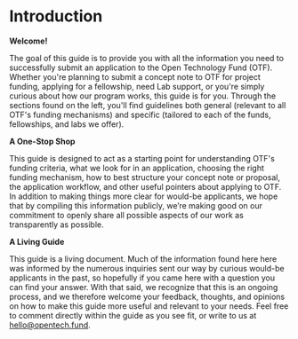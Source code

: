 # Introduction

**Welcome!**

The goal of this guide is to provide you with all the information you need to successfully submit an application to the Open Technology Fund \(OTF\). Whether you're planning to submit a concept note to OTF for project funding, applying for a fellowship, need Lab support, or you're simply curious about how our program works, this guide is for you. Through the sections found on the left, you'll find guidelines both general \(relevant to all OTF's funding mechanisms\) and specific \(tailored to each of the funds, fellowships, and labs we offer\).

**A One-Stop Shop** 

This guide is designed to act as a starting point for understanding OTF's funding criteria, what we look for in an application, choosing the right funding mechanism, how to best structure your concept note or proposal, the application workflow, and other useful pointers about applying to OTF. In addition to making things more clear for would-be applicants, we hope that by compiling this information publicly, we’re making good on our commitment to openly share all possible aspects of our work as transparently as possible.

**A Living Guide** 

This guide is a living document. Much of the information found here here was informed by the numerous inquiries sent our way by curious would-be applicants in the past, so hopefully if you came here with a question you can find your answer. With that said, we recognize that this is an ongoing process, and we therefore welcome your feedback, thoughts, and opinions on how to make this guide more useful and relevant to your needs. Feel free to comment directly within the guide as you see fit, or write to us at hello@opentech.fund.

